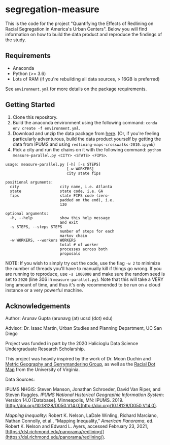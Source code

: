 # segregation-measure

This is the code for the project "Quantifying the Effects of Redlining on Racial Segregation in America's Urban Centers". Below you will find information on how to build the data product and reproduce the findings of the study.

## Requirements

- Anaconda
- Python (>= 3.6)
- Lots of RAM (if you're rebuilding all data sources, > 16GB is preferred)

See `environment.yml` for more details on the package requirements.


## Getting Started

1. Clone this repository.
2. Build the anaconda environment using the following command: `conda env create -f environment.yml`.
3. Download and unzip the data package from [here](https://ucsdcloud-my.sharepoint.com/:u:/g/personal/arg002_ucsd_edu/EVdq6ZXbCM5Jv8r6cjs__b4BmSMWQ_WjrsxvmY1ChrfSMg?e=3LyX7j). (Or, if you're feeling particularly adventurous, build the data product yourself by getting the data from IPUMS and using `redlining-maps-crosswalks-2010.ipynb`)
4. Pick a city and run the chains on it with the following command: `python measure-parallel.py <CITY> <STATE> <FIPS>`.
```
usage: measure-parallel.py [-h] [-s STEPS]
                           [-w WORKERS]
                           city state fips

positional arguments:
  city                  city name, i.e. Atlanta
  state                 state code, i.e. GA
  fips                  state FIPS code (zero-
                        padded on the end), i.e.
                        130

optional arguments:
  -h, --help            show this help message
                        and exit
  -s STEPS, --steps STEPS
                        number of steps for each
                        markov chain
  -w WORKERS, --workers WORKERS
                        total # of worker
                        processes across both
                        proposals
```
NOTE: If you wish to simply try out the code, use the flag `-w 2` to minimize the number of threads you'll have to manually kill if things go wrong.
If you are running to reproduce, use `-s 1000000` and make sure the random seed is set to `2020` (line 306 in `measure-parallel.py`). Note that this will take a VERY long amount of time, and thus it's only recommended to be run on a cloud instance or a very powerful machine.

## Acknowledgements
Author: Arunav Gupta (arunavg (at) ucsd (dot) edu)

Advisor: Dr. Isaac Martin, Urban Studies and Planning Department, UC San Diego

Project was funded in part by the 2020 Halicioglu Data Science Undergraduate Research Scholarship.

This project was heavily inspired by the work of Dr. Moon Duchin and [Metric Geography and Gerrymandering Group](https://mggg.org/), as well as the [Racial Dot Map](http://racialdotmap.demographics.coopercenter.org/) from the University of Virginia.

Data Sources:

IPUMS NHGIS: Steven Manson, Jonathan Schroeder, David Van Riper, and Steven Ruggles. *IPUMS National Historical Geographic Information System*: Version 14.0 [Database]. Minneapolis, MN: IPUMS. 2019. [http://doi.org/10.18128/D050.V14.0](http://doi.org/10.18128/D050.V14.0).

*Mapping Inequality*: Robert K. Nelson, LaDale Winling, Richard Marciano, Nathan Connolly, et al., “Mapping Inequality,” *American Panorama*, ed. Robert K. Nelson and Edward L. Ayers, accessed February 23, 2021, [https://dsl.richmond.edu/panorama/redlining/](https://dsl.richmond.edu/panorama/redlining/).

